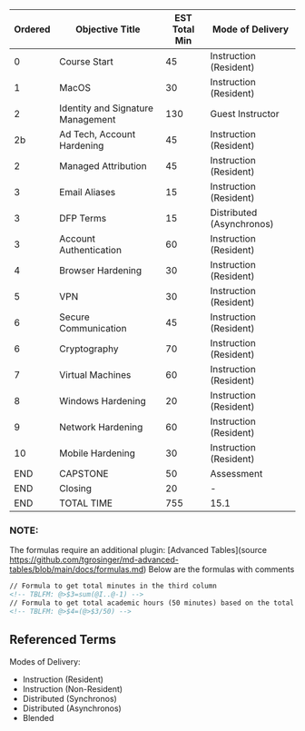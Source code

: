 | Ordered | Objective Title                   | EST Total Min | Mode of Delivery          |
| ------- | --------------------------------- | ------------- | ------------------------- |
| 0       | Course Start                      | 45            | Instruction (Resident)    |
| 1       | MacOS                             | 30            | Instruction (Resident)    |
| 2       | Identity and Signature Management | 130           | Guest Instructor          |
| 2b      | Ad Tech, Account Hardening        | 45            | Instruction (Resident)    |
| 2       | Managed Attribution               | 45            | Instruction (Resident)    |
| 3       | Email Aliases                     | 15            | Instruction (Resident)    |
| 3       | DFP Terms                         | 15            | Distributed (Asynchronos) |
| 3       | Account Authentication            | 60            | Instruction (Resident)    |
| 4       | Browser Hardening                 | 30            | Instruction (Resident)    |
| 5       | VPN                               | 30            | Instruction (Resident)    |
| 6       | Secure Communication              | 45            | Instruction (Resident)    |
| 6       | Cryptography                      | 70            | Instruction (Resident)    |
| 7       | Virtual Machines                  | 60            | Instruction (Resident)    |
| 8       | Windows Hardening                 | 20            | Instruction (Resident)    |
| 9       | Network Hardening                 | 60            | Instruction (Resident)    |
| 10      | Mobile Hardening                  | 30            | Instruction (Resident)    |
| END     | CAPSTONE                          | 50            | Assessment                |
| END     | Closing                           | 20            | -                         |
| END     | TOTAL TIME                        | 755           | 15.1                      |
<!-- TBLFM: @>$3=sum(@I..@-1) -->
<!-- TBLFM: @>$4=(@>$3/50) -->
### NOTE: 
The formulas require an additional plugin: [Advanced Tables](source https://github.com/tgrosinger/md-advanced-tables/blob/main/docs/formulas.md)
Below are the formulas with comments
```md
// Formula to get total minutes in the third column
<!-- TBLFM: @>$3=sum(@I..@-1) -->
// Formula to get total academic hours (50 minutes) based on the total minutes 
<!-- TBLFM: @>$4=(@>$3/50) -->
```

## Referenced Terms
Modes of Delivery:
-  Instruction (Resident)
-  Instruction (Non-Resident)
-  Distributed (Synchronos)
-  Distributed (Asynchronos)
-  Blended